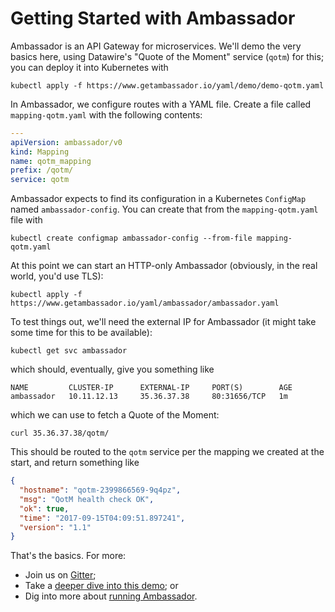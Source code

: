 # Getting Started with Ambassador

Ambassador is an API Gateway for microservices. We'll demo the very basics here, using Datawire's "Quote of the Moment" service (`qotm`) for this; you can deploy it into Kubernetes with

```shell
kubectl apply -f https://www.getambassador.io/yaml/demo/demo-qotm.yaml
```

In Ambassador, we configure routes with a YAML file. Create a file called `mapping-qotm.yaml` with the following contents:

```yaml
---
apiVersion: ambassador/v0
kind: Mapping
name: qotm_mapping
prefix: /qotm/
service: qotm
```

Ambassador expects to find its configuration in a Kubernetes `ConfigMap` named `ambassador-config`. You can create that from the `mapping-qotm.yaml` file with

```shell
kubectl create configmap ambassador-config --from-file mapping-qotm.yaml
```

At this point we can start an HTTP-only Ambassador (obviously, in the real world, you'd use TLS):

```shell
kubectl apply -f https://www.getambassador.io/yaml/ambassador/ambassador.yaml
```

To test things out, we'll need the external IP for Ambassador (it might take some time for this to be available):

```shell
kubectl get svc ambassador
```

which should, eventually, give you something like

```
NAME         CLUSTER-IP      EXTERNAL-IP     PORT(S)        AGE
ambassador   10.11.12.13     35.36.37.38     80:31656/TCP   1m
```

which we can use to fetch a Quote of the Moment:

```shell
curl 35.36.37.38/qotm/
```

This should be routed to the `qotm` service per the mapping we created at the start, and return something like

```json
{
  "hostname": "qotm-2399866569-9q4pz",
  "msg": "QotM health check OK",
  "ok": true,
  "time": "2017-09-15T04:09:51.897241",
  "version": "1.1"
}
```

That's the basics. For more:

- Join us on [Gitter](https://gitter.im/datawire/ambassador);
- Take a [deeper dive into this demo](demo-in-detail.md); or
- Dig into more about [running Ambassador](running.md).


